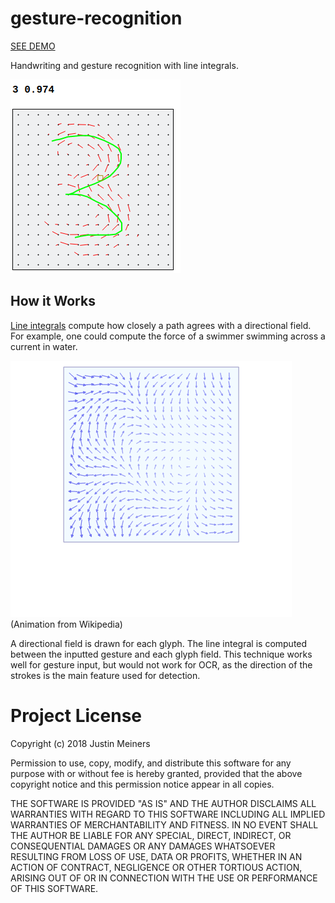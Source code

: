 # gesture-recognition

[SEE DEMO](https://justinmeiners.github.io/gesture-recognition)

Handwriting and gesture recognition with line integrals. 

![3 gesture recognition](screenshots/1.png)

## How it Works

[Line integrals][1] compute how closely
a path agrees with a directional field.
For example, one could compute the force
of a swimmer swimming across a current
in water.

![line integral gif](screenshots/line_integral_anim.gif)
(Animation from Wikipedia)

A directional field is drawn for each glyph.
The line integral is computed between the inputted gesture 
and each glyph field.
This technique works well for gesture input, but would not work for OCR,
as the direction of the strokes is the main feature
used for detection.

[1]: https://en.wikipedia.org/wiki/Line_integral

# Project License

Copyright (c) 2018 Justin Meiners

Permission to use, copy, modify, and distribute this software for any purpose with or without fee is hereby granted, provided that the above copyright notice and this permission notice appear in all copies.

THE SOFTWARE IS PROVIDED "AS IS" AND THE AUTHOR DISCLAIMS ALL WARRANTIES WITH REGARD TO THIS SOFTWARE INCLUDING ALL IMPLIED WARRANTIES OF MERCHANTABILITY AND FITNESS. IN NO EVENT SHALL THE AUTHOR BE LIABLE FOR ANY SPECIAL, DIRECT, INDIRECT, OR CONSEQUENTIAL DAMAGES OR ANY DAMAGES WHATSOEVER RESULTING FROM LOSS OF USE, DATA OR PROFITS, WHETHER IN AN ACTION OF CONTRACT, NEGLIGENCE OR OTHER TORTIOUS ACTION, ARISING OUT OF OR IN CONNECTION WITH THE USE OR PERFORMANCE OF THIS SOFTWARE.


